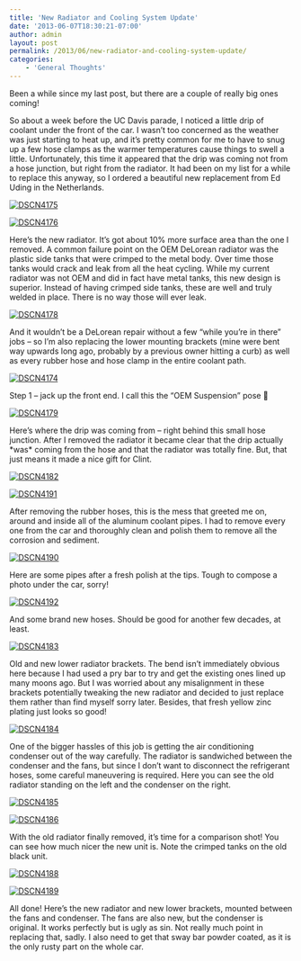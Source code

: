 ```yaml
---
title: 'New Radiator and Cooling System Update'
date: '2013-06-07T18:30:21-07:00'
author: admin
layout: post
permalink: /2013/06/new-radiator-and-cooling-system-update/
categories:
    - 'General Thoughts'
---
```


Been a while since my last post, but there are a couple of really big ones coming!

So about a week before the UC Davis parade, I noticed a little drip of coolant under the front of the car. I wasn’t too concerned as the weather was just starting to heat up, and it’s pretty common for me to have to snug up a few hose clamps as the warmer temperatures cause things to swell a little. Unfortunately, this time it appeared that the drip was coming not from a hose junction, but right from the radiator. It had been on my list for a while to replace this anyway, so I ordered a beautiful new replacement from Ed Uding in the Netherlands.

[![DSCN4175](/assets/images/2013/06/DSCN4175-300x224.jpg)](/assets/images/2013/06/DSCN4175.jpg)

[![DSCN4176](/assets/images/2013/06/DSCN4176-300x224.jpg)](/assets/images/2013/06/DSCN4176.jpg)

Here’s the new radiator. It’s got about 10% more surface area than the one I removed. A common failure point on the OEM DeLorean radiator was the plastic side tanks that were crimped to the metal body. Over time those tanks would crack and leak from all the heat cycling. While my current radiator was not OEM and did in fact have metal tanks, this new design is superior. Instead of having crimped side tanks, these are well and truly welded in place. There is no way those will ever leak.

[![DSCN4178](/assets/images/2013/06/DSCN4178-300x224.jpg)](/assets/images/2013/06/DSCN4178.jpg)

And it wouldn’t be a DeLorean repair without a few “while you’re in there” jobs – so I’m also replacing the lower mounting brackets (mine were bent way upwards long ago, probably by a previous owner hitting a curb) as well as every rubber hose and hose clamp in the entire coolant path.

[![DSCN4174](/assets/images/2013/06/DSCN4174-300x224.jpg)](/assets/images/2013/06/DSCN4174.jpg)

Step 1 – jack up the front end. I call this the “OEM Suspension” pose 🙂

[![DSCN4179](/assets/images/2013/06/DSCN4179-300x224.jpg)](/assets/images/2013/06/DSCN4179.jpg)

Here’s where the drip was coming from – right behind this small hose junction. After I removed the radiator it became clear that the drip actually \*was\* coming from the hose and that the radiator was totally fine. But, that just means it made a nice gift for Clint.

[![DSCN4182](/assets/images/2013/06/DSCN4182-300x224.jpg)](/assets/images/2013/06/DSCN4182.jpg)

[![DSCN4191](/assets/images/2013/06/DSCN4191-300x224.jpg)](/assets/images/2013/06/DSCN4191.jpg)

After removing the rubber hoses, this is the mess that greeted me on, around and inside all of the aluminum coolant pipes. I had to remove every one from the car and thoroughly clean and polish them to remove all the corrosion and sediment.

[![DSCN4190](/assets/images/2013/06/DSCN4190-300x224.jpg)](/assets/images/2013/06/DSCN4190.jpg)

Here are some pipes after a fresh polish at the tips. Tough to compose a photo under the car, sorry!

[![DSCN4192](/assets/images/2013/06/DSCN4192-300x224.jpg)](/assets/images/2013/06/DSCN4192.jpg)

And some brand new hoses. Should be good for another few decades, at least.

[![DSCN4183](/assets/images/2013/06/DSCN4183-300x224.jpg)](/assets/images/2013/06/DSCN4183.jpg)

Old and new lower radiator brackets. The bend isn’t immediately obvious here because I had used a pry bar to try and get the existing ones lined up many moons ago. But I was worried about any misalignment in these brackets potentially tweaking the new radiator and decided to just replace them rather than find myself sorry later. Besides, that fresh yellow zinc plating just looks so good!

[![DSCN4184](/assets/images/2013/06/DSCN4184-300x224.jpg)](/assets/images/2013/06/DSCN4184.jpg)

One of the bigger hassles of this job is getting the air conditioning condenser out of the way carefully. The radiator is sandwiched between the condenser and the fans, but since I don’t want to disconnect the refrigerant hoses, some careful maneuvering is required. Here you can see the old radiator standing on the left and the condenser on the right.

[![DSCN4185](/assets/images/2013/06/DSCN4185-300x224.jpg)](/assets/images/2013/06/DSCN4185.jpg)

[![DSCN4186](/assets/images/2013/06/DSCN4186-300x224.jpg)](/assets/images/2013/06/DSCN4186.jpg)

With the old radiator finally removed, it’s time for a comparison shot! You can see how much nicer the new unit is. Note the crimped tanks on the old black unit.

[![DSCN4188](/assets/images/2013/06/DSCN4188-300x224.jpg)](/assets/images/2013/06/DSCN4188.jpg)

[![DSCN4189](/assets/images/2013/06/DSCN4189-300x224.jpg)](/assets/images/2013/06/DSCN4189.jpg)

All done! Here’s the new radiator and new lower brackets, mounted between the fans and condenser. The fans are also new, but the condenser is original. It works perfectly but is ugly as sin. Not really much point in replacing that, sadly. I also need to get that sway bar powder coated, as it is the only rusty part on the whole car.